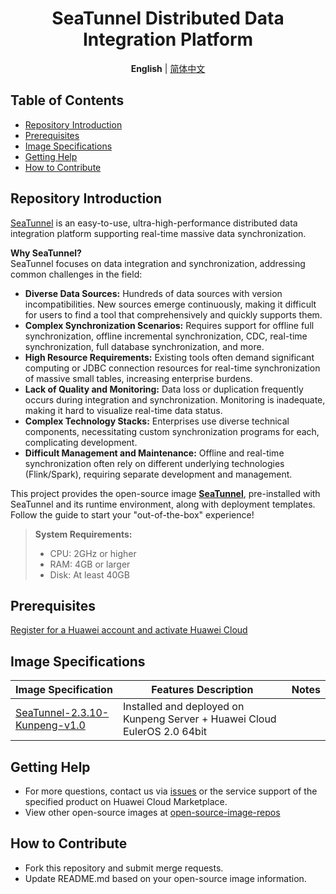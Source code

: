 <p align="center">
  <h1 align="center">SeaTunnel Distributed Data Integration Platform</h1>
  <p align="center">
    <strong>English</strong> | <a href="README_zh.md">简体中文</a>
  </p>

## Table of Contents

- [Repository Introduction](#repository-introduction)
- [Prerequisites](#prerequisites)
- [Image Specifications](#image-specifications)
- [Getting Help](#getting-help)
- [How to Contribute](#how-to-contribute)

## Repository Introduction
[SeaTunnel](https://github.com/apache/seatunnel) is an easy-to-use, ultra-high-performance distributed data integration platform supporting real-time massive data synchronization.

**Why SeaTunnel?**  
SeaTunnel focuses on data integration and synchronization, addressing common challenges in the field:
- **Diverse Data Sources:** Hundreds of data sources with version incompatibilities. New sources emerge continuously, making it difficult for users to find a tool that comprehensively and quickly supports them.
- **Complex Synchronization Scenarios:** Requires support for offline full synchronization, offline incremental synchronization, CDC, real-time synchronization, full database synchronization, and more.
- **High Resource Requirements:** Existing tools often demand significant computing or JDBC connection resources for real-time synchronization of massive small tables, increasing enterprise burdens.
- **Lack of Quality and Monitoring:** Data loss or duplication frequently occurs during integration and synchronization. Monitoring is inadequate, making it hard to visualize real-time data status.
- **Complex Technology Stacks:** Enterprises use diverse technical components, necessitating custom synchronization programs for each, complicating development.
- **Difficult Management and Maintenance:** Offline and real-time synchronization often rely on different underlying technologies (Flink/Spark), requiring separate development and management.

This project provides the open-source image [**SeaTunnel**](), pre-installed with SeaTunnel and its runtime environment, along with deployment templates. Follow the guide to start your "out-of-the-box" experience!

> **System Requirements:**
> - CPU: 2GHz or higher
> - RAM: 4GB or larger
> - Disk: At least 40GB

## Prerequisites
[Register for a Huawei account and activate Huawei Cloud](https://support.huaweicloud.com/usermanual-account/account_id_001.html)

## Image Specifications

| Image Specification                  | Features Description                                        | Notes |
|-------------------------------------|------------------------------------------------------------|-------|
| [SeaTunnel-2.3.10-Kunpeng-v1.0]() | Installed and deployed on Kunpeng Server + Huawei Cloud EulerOS 2.0 64bit |       |

## Getting Help
- For more questions, contact us via [issues](https://github.com/HuaweiCloudDeveloper/seatunnel-image/issues) or the service support of the specified product on Huawei Cloud Marketplace.
- View other open-source images at [open-source-image-repos](https://github.com/HuaweiCloudDeveloper/open-source-image-repos)

## How to Contribute
- Fork this repository and submit merge requests.
- Update README.md based on your open-source image information.